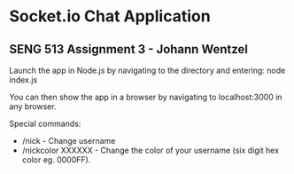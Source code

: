 Socket.io Chat Application
==============

SENG 513 Assignment 3 - Johann Wentzel
--------------

Launch the app in Node.js by navigating to the directory and entering:
  node index.js

You can then show the app in a browser by navigating to
  localhost:3000
in any browser.

Special commands:
 - /nick - Change username
 - /nickcolor XXXXXX - Change the color of your username (six digit hex color eg. 0000FF).
 
